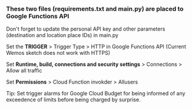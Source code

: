 ### These two files (requirements.txt and main.py) are placed to Google Functions API

Don't forget to update the personal API key and other parameters (destination and location place IDs) in main.py

Set the **TRIGGER** > Trigger Type > HTTP in Google Functions API (Current Wemos sketch does not work with HTTPS)

Set **Runtime, build, connections and security settings**  > Connections > Allow all traffic

Set **Permissions** > Cloud Function invokder > Allusers


Tip: Set trigger alarms for Google Cloud Budget for being informed of any exceedence of limits before being charged by surprise.

